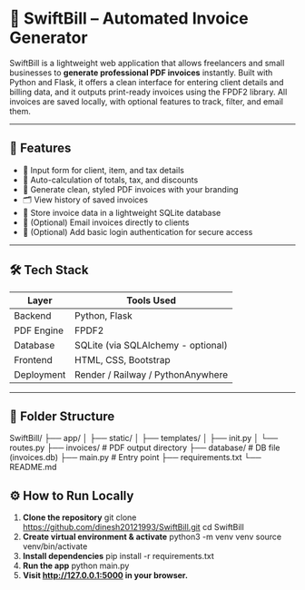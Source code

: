 # 💼 SwiftBill – Automated Invoice Generator

SwiftBill is a lightweight web application that allows freelancers and small businesses to **generate professional PDF invoices** instantly. Built with Python and Flask, it offers a clean interface for entering client details and billing data, and it outputs print-ready invoices using the FPDF2 library. All invoices are saved locally, with optional features to track, filter, and email them.

---

## 🚀 Features

- 📝 Input form for client, item, and tax details  
- 🧮 Auto-calculation of totals, tax, and discounts  
- 📄 Generate clean, styled PDF invoices with your branding  
- 🗂️ View history of saved invoices  
- 💾 Store invoice data in a lightweight SQLite database  
- 📧 (Optional) Email invoices directly to clients  
- 🔐 (Optional) Add basic login authentication for secure access

---

## 🛠️ Tech Stack

| Layer         | Tools Used                       |
|--------------|----------------------------------|
| Backend       | Python, Flask                    |
| PDF Engine    | FPDF2                            |
| Database      | SQLite (via SQLAlchemy - optional) |
| Frontend      | HTML, CSS, Bootstrap             |
| Deployment    | Render / Railway / PythonAnywhere |

---

## 📁 Folder Structure
SwiftBill/
├── app/
│ ├── static/
│ ├── templates/
│ ├── init.py
│ └── routes.py
├── invoices/ # PDF output directory
├── database/ # DB file (invoices.db)
├── main.py # Entry point
├── requirements.txt
└── README.md

## ⚙️ How to Run Locally
1. **Clone the repository**
   git clone https://github.com/dinesh20121993/SwiftBill.git
   cd SwiftBill
2. **Create virtual environment & activate**
  python3 -m venv venv
  source venv/bin/activate
3. **Install dependencies**
  pip install -r requirements.txt
4. **Run the app**
  python main.py
5. **Visit http://127.0.0.1:5000 in your browser.**
